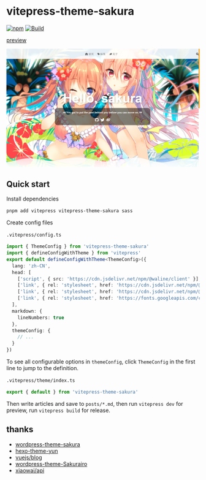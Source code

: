 # vitepress-theme-sakura

[![npm](https://img.shields.io/npm/v/vitepress-theme-sakura?logo=npm)](https://www.npmjs.com/package/vitepress-theme-sakura)
[![Build](https://github.com/flaribbit/vitepress-theme-sakura/actions/workflows/build.yml/badge.svg)](https://github.com/flaribbit/vitepress-theme-sakura/actions)

[preview](https://flaribbit.github.io/vitepress-theme-sakura/)

![preview](./preview.webp)

## Quick start

Install dependencies

```sh
pnpm add vitepress vitepress-theme-sakura sass
```

Create config files

`.vitepress/config.ts`
```ts
import { ThemeConfig } from 'vitepress-theme-sakura'
import { defineConfigWithTheme } from 'vitepress'
export default defineConfigWithTheme<ThemeConfig>({
  lang: 'zh-CN',
  head: [
    ['script', { src: 'https://cdn.jsdelivr.net/npm/@waline/client' }],
    ['link', { rel: 'stylesheet', href: 'https://cdn.jsdelivr.net/npm/@fortawesome/fontawesome-free@6.0.0/css/regular.min.css' }],
    ['link', { rel: 'stylesheet', href: 'https://cdn.jsdelivr.net/npm/@fortawesome/fontawesome-free@6.0.0/css/all.min.css' }],
    ['link', { rel: 'stylesheet', href: 'https://fonts.googleapis.com/css?family=Noto+Serif+SC' }]
  ],
  markdown: {
    lineNumbers: true
  },
  themeConfig: {
    // ...
  }
})
```

To see all configurable options in `themeConfig`, click `ThemeConfig` in the first line to jump to the definition.

`.vitepress/theme/index.ts`
```ts
export { default } from 'vitepress-theme-sakura'
```

Then write articles and save to `posts/*.md`, then run `vitepress dev` for preview, run `vitepress build` for release.

## thanks
- [wordpress-theme-sakura](https://github.com/mashirozx/sakura)
- [hexo-theme-yun](https://github.com/YunYouJun/hexo-theme-yun)
- [vuejs/blog](https://github.com/vuejs/blog)
- [wordpress-theme-Sakurairo](https://github.com/mirai-mamori/Sakurairo)
- [xiaowai/api](https://api.ixiaowai.cn/)

